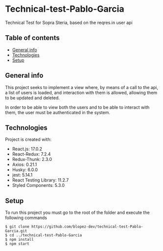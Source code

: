 # Technical-test-Pablo-Garcia

Technical Test for Sopra Steria, based on the reqres.in user api

## Table of contents

- [General info](#general-info)
- [Technologies](#technologies)
- [Setup](#setup)

## General info

This project seeks to implement a view where, by means of a call to the api, a list of users is loaded, and interaction with them is allowed, allowing them to be updated and deleted.

In order to be able to view both the users and to be able to interact with them, the user must be authenticated in the system.

## Technologies

Project is created with:

- React.js: 17.0.2
- React-Redux: 7.2.4
- Redux-Thunk: 2.3.0
- Axios: 0.21.1
- Husky: 6.0.0
- jest: 5.14.1
- React Testing Library: 11.2.7
- Styled Components: 5.3.0

## Setup

To run this project you must go to the root of the folder and execute the following commands

```
$ git clone https://github.com/blopez-dev/technical-test-Pablo-Garcia.git
$ cd ../technical-test-Pablo-Garcia
$ npm install
$ npm start
```
